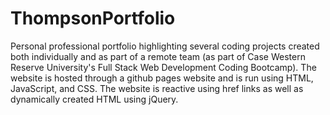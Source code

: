 # ThompsonPortfolio

Personal professional portfolio highlighting several coding projects created both individually and as part of a remote team (as part of Case Western Reserve University's Full Stack Web Development Coding Bootcamp). The website is hosted through a github pages website and is run using HTML, JavaScript, and CSS. The website is reactive using href links as well as dynamically created HTML using jQuery. 
